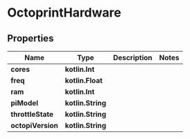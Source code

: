 
# OctoprintHardware

## Properties
Name | Type | Description | Notes
------------ | ------------- | ------------- | -------------
**cores** | **kotlin.Int** |  | 
**freq** | **kotlin.Float** |  | 
**ram** | **kotlin.Int** |  | 
**piModel** | **kotlin.String** |  | 
**throttleState** | **kotlin.String** |  | 
**octopiVersion** | **kotlin.String** |  | 



